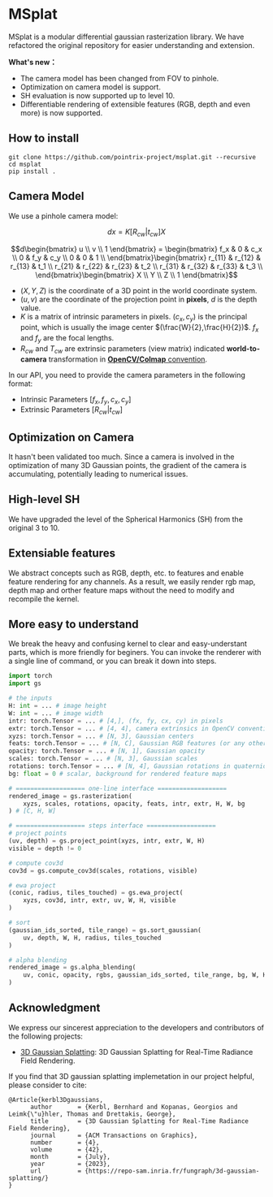 

# MSplat

MSplat is a modular differential gaussian rasterization library. We have refactored the original repository for easier understanding and extension.

**What's new：**
- The camera model has been changed from FOV to pinhole.
- Optimization on camera model is support.
- SH evaluation is now supported up to level 10.
- Differentiable rendering of extensible features (RGB, depth and even more) is now supported. 

## How to install
```shell
git clone https://github.com/pointrix-project/msplat.git --recursive
cd msplat
pip install .
```

## Camera Model
We use a pinhole camera model:

$$dx=K[R_{cw}|t_{cw}]X$$

$$d\begin{bmatrix}
  u \\ 
  v \\ 
  1
\end{bmatrix} = \begin{bmatrix}
  f_x & 0 & c_x \\
  0 &  f_y & c_y \\
  0 & 0 & 1 \\
\end{bmatrix}\begin{bmatrix}
  r_{11} & r_{12} & r_{13} & t_1 \\
  r_{21} & r_{22} & r_{23} & t_2 \\
  r_{31} & r_{32} & r_{33} & t_3 \\
\end{bmatrix}\begin{bmatrix}
  X \\ 
  Y \\ 
  Z \\ 
  1
\end{bmatrix}$$

* $(X, Y, Z)$ is the coordinate of a 3D point in the world coordinate system.
* $(u,v)$ are the coordinate of the projection point in **pixels**, $d$ is the depth value. 
* $K$ is a matrix of intrinsic parameters in pixels. $(c_x, c_y)$ is the principal point, which is usually the image center $(\frac{W}{2},\frac{H}{2})$. $f_x$ and $f_y$ are the focal lengths.
* $R_{cw}$ and $T_{cw}$ are extrinsic parameters (view matrix) indicated **world-to-camera** transformation in  [**OpenCV/Colmap** convention](https://kit.kiui.moe/camera/#common-camera-coordinate-systems).

In our API, you need to provide the camera parameters in the following format:
- Intrinsic Parameters $[f_x, f_y, c_x, c_y]$
- Extrinsic Parameters $[R_{cw}|t_{cw}]$

## Optimization on Camera
It hasn't been validated too much. Since a camera is involved in the optimization of many 3D Gaussian points, the gradient of the camera is  accumulating, potentially leading to numerical issues.

## High-level SH
We have upgraded the level of the Spherical Harmonics (SH) from the original 3 to 10.

## Extensiable features
We abstract concepts such as RGB, depth, etc. to features and enable feature rendering for any channels. As a result, we easily render rgb map, depth map and orther feature maps without the need to modify and recompile the kernel.

## More easy to understand
We break the heavy and confusing kernel to clear and easy-understant parts, which is more friendly for beginers. You can invoke the renderer with a single line of command, or you can break it down into steps.

```python
import torch
import gs

# the inputs
H: int = ... # image height
W: int = ... # image width
intr: torch.Tensor = ... # [4,], (fx, fy, cx, cy) in pixels
extr: torch.Tensor = ... # [4, 4], camera extrinsics in OpenCV convention.
xyzs: torch.Tensor = ... # [N, 3], Gaussian centers
feats: torch.Tensor = ... # [N, C], Gaussian RGB features (or any other features with arbitrary channels!)
opacity: torch.Tensor = ... # [N, 1], Gaussian opacity
scales: torch.Tensor = ... # [N, 3], Gaussian scales
rotations: torch.Tensor = ... # [N, 4], Gaussian rotations in quaternion
bg: float = 0 # scalar, background for rendered feature maps

# =================== one-line interface =================== 
rendered_image = gs.rasterization(
    xyzs, scales, rotations, opacity, feats, intr, extr, H, W, bg
) # [C, H, W]

# =================== steps interface =================== 
# project points
(uv, depth) = gs.project_point(xyzs, intr, extr, W, H)
visible = depth != 0

# compute cov3d
cov3d = gs.compute_cov3d(scales, rotations, visible)

# ewa project
(conic, radius, tiles_touched) = gs.ewa_project(
    xyzs, cov3d, intr, extr, uv, W, H, visible
)

# sort
(gaussian_ids_sorted, tile_range) = gs.sort_gaussian(
    uv, depth, W, H, radius, tiles_touched
)

# alpha blending
rendered_image = gs.alpha_blending(
    uv, conic, opacity, rgbs, gaussian_ids_sorted, tile_range, bg, W, H,
)
```

## Acknowledgment
We express our sincerest appreciation to the developers and contributors of the following projects:
- [3D Gaussian Splatting](https://github.com/graphdeco-inria/gaussian-splatting): 3D Gaussian Splatting for Real-Time Radiance Field Rendering.

If you find that 3D gaussian splatting implemetation in our project helpful, please consider to cite:
```
@Article{kerbl3Dgaussians,
      author       = {Kerbl, Bernhard and Kopanas, Georgios and Leimk{\"u}hler, Thomas and Drettakis, George},
      title        = {3D Gaussian Splatting for Real-Time Radiance Field Rendering},
      journal      = {ACM Transactions on Graphics},
      number       = {4},
      volume       = {42},
      month        = {July},
      year         = {2023},
      url          = {https://repo-sam.inria.fr/fungraph/3d-gaussian-splatting/}
}
```
